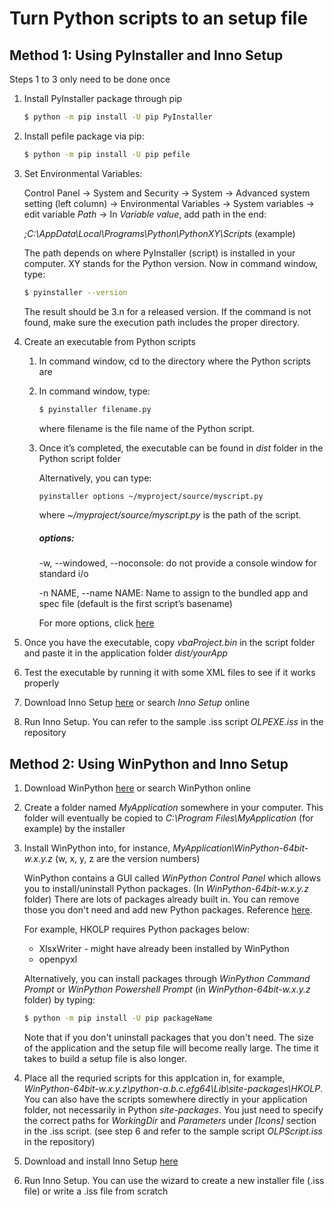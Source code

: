 # Turn Python scripts to an setup file
## Method 1: Using PyInstaller and Inno Setup
Steps 1 to 3 only need to be done once

1. Install PyInstaller package through pip

    ```sh
    $ python -m pip install -U pip PyInstaller
    ```
2. Install pefile package via pip:

    ```sh
	$ python -m pip install -U pip pefile
    ```
3. Set Environmental Variables:

	Control Panel -> System and Security -> System -> Advanced system setting (left column) -> Environmental Variables -> System variables -> edit variable *Path* -> In *Variable value*, add path in the end:
	
	*;C:\AppData\Local\Programs\Python\PythonXY\Scripts* (example)
	
    The path depends on where PyInstaller (script) is installed in your computer. XY stands for the Python version.
    Now in command window, type:
    ```sh
	$ pyinstaller --version
    ```
    The result should be 3.n for a released version. If the command is not found, make sure the execution path includes the proper directory.

4. Create an executable from Python scripts
	1. In command window, cd to the directory where the Python scripts are
	2. In command window, type:
	
		```sh
		$ pyinstaller filename.py
		```
		where filename is the file name of the Python script.
	3. Once it’s completed, the executable can be found in *dist* folder in the Python script folder
    
		Alternatively, you can type: 
		```sh
		pyinstaller options ~/myproject/source/myscript.py
		```
		where *~/myproject/source/myscript.py* is the path of the script.

		##### options: 
		-w, --windowed, --noconsole: do not provide a console window for standard i/o

		-n NAME, --name NAME: Name to assign to the bundled app and spec file (default is the first script’s basename)

		For more options, click [here](https://pythonhosted.org/PyInstaller/usage.html#capturing-windows-version-data)

5. Once you have the executable, copy *vbaProject.bin* in the script folder and paste it in the application folder *dist/yourApp*
6. Test the executable by running it with some XML files to see if it works properly
7. Download Inno Setup [here](http://www.jrsoftware.org/isinfo.php) or search *Inno Setup* online
8. Run Inno Setup. You can refer to the sample .iss script *OLPEXE.iss* in the repository 

## Method 2: Using WinPython and Inno Setup
1. Download WinPython [here](https://sourceforge.net/projects/winpython/) or search WinPython online
2. Create a folder named *MyApplication* somewhere in your computer. This folder will eventually be copied to *C:\Program Files\MyApplication* (for example) by the installer
3. Install WinPython into, for instance, *MyApplication\WinPython-64bit-w.x.y.z* (w, x, y, z are the version numbers)

    WinPython contains a GUI called *WinPython Control Panel* which allows you to install/uninstall Python packages. (In *WinPython-64bit-w.x.y.z* folder) There are lots of packages already built in. You can remove those you don't need and add new Python packages. Reference [here](http://cyrille.rossant.net/create-a-standalone-windows-installer-for-your-python-application/).
    
    For example, HKOLP requires Python packages below:
    * XlsxWriter - might have already been installed by WinPython
    * openpyxl

    Alternatively, you can install packages through *WinPython Command Prompt* or *WinPython Powershell Prompt* (in *WinPython-64bit-w.x.y.z* folder) by typing:
    ```sh
	$ python -m pip install -U pip packageName
    ```

    Note that if you don't uninstall packages that you don't need. The size of the application and the setup file will become really large. The time it takes to build a setup file is also longer.
4. Place all the requried scripts for this applcation in, for example, *WinPython-64bit-w.x.y.z\python-a.b.c.efg64\Lib\site-packages\HKOLP*. You can also have the scripts somewhere directly in your application folder, not necessarily in Python *site-packages*. You just need to specify the correct paths for *WorkingDir* and *Parameters* under *[Icons]* section in the .iss script. (see step 6 and refer to the sample script *OLPScript.iss* in the repository)
5. Download and install Inno Setup [here](http://www.jrsoftware.org/isinfo.php)
6. Run Inno Setup. You can use the wizard to create a new installer file (.iss file) or write a .iss file from scratch 


